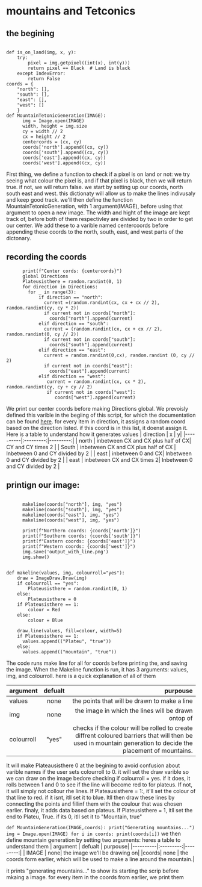 # mountains and Tetconics

## the begining
```

def is_on_land(img, x, y):
    try:
        pixel = img.getpixel((int(x), int(y)))
        return pixel == Black  # Land is black
    except IndexError:
        return False  
coords = {
    "north": [],
    "south": [],
    "east": [],
    "west": []
    }
def MountainTetonicGeneration(IMAGE):
      img = Image.open(IMAGE)
      width, height = img.size
      cy = width // 2
      cx = height // 2
      centercords = (cx, cy)
      coords['north'].append((cx, cy))
      coords['south'].append((cx, cy))
      coords['east'].append((cx, cy))
      coords['west'].append((cx, cy))

```
First thing, we define a function to check if a pixel is on land or not: we try seeing what colour the pixel is, and if that pixel is black, then we will return true. if not, we will return false.
we start by setting up our coords, north south east and west. this dictionaty will allow us to make the lines indivusaly and keep good track.
we'll then define the function MountainTetonicGeneration, with 1 argument(IMAGE), before using that argument to open a new image.
The width and hight of the image are kept track of, before both of them respectivley are divided by two in order to get our center. We add these
to a varible named centercoords before appending these coords to the north, south, east, and west parts of the dictonary.  

## recording the coords

```
      print(f"Center cords: {centercords}")
      global Directions
      Plateusisthere = random.randint(0, 1)
      for direction in Directions:
        for _ in range(3):
            if direction == "north":
              current =(random.randint(cx, cx + cx // 2), random.randint(cy, cy * 2))
              if current not in coords["north"]:
                coords["north"].append(current)
            elif direction == "south":
              current = (random.randint(cx, cx + cx // 2), random.randint(0, cy // 2))
              if current not in coords["south"]:
                coords["south"].append(current)
            elif direction == "east":
              current = random.randint(0,cx), random.randint (0, cy // 2)
              if current not in coords["east"]:
                coords["east"].append(current)            
            elif direction == "west":
               current = random.randint(cx, cx * 2), random.randint(cy, cy + cy // 2)
               if current not in coords["west"]:
                  coords["west"].append(current)
```

We print our center coords before making Directions global. We prevoisly defined this varible in the begiing of this script, for which the documentation can be found [here](URL "seeandblob.md").
for every item in direction, it assigns a random coord based on the direction listed. if this coord is in this list, it doenst assign it.
Here is a table to understand how it generates values
| direction | x | y|
|----------|:---------:|---------:|
| north | inbetween CX and CX plus half of CX| CY and CY times 2  |
| South | inbetween CX and CX plus half of CX   | Inbetween 0 and CY divided by 2  |
| east | inbetween 0 and CX| Inbetween 0 and CY divided by 2  |
| east | inbetween CX and CX times 2| Inbetween 0 and CY divided by 2  |



## printign our image:
```
      
      makeline(coords["north"], img, "yes")
      makeline(coords["south"], img, "yes")
      makeline(coords["east"], img, "yes")
      makeline(coords["west"], img, "yes")

      print(f"Northern coords: {coords['north']}")
      print(f"Southern coords: {coords['south']}")
      print(f"Eastern coords: {coords['east']}")
      print(f"Western coords: {coords['west']}")
      img.save('output_with_line.png')
      img.show()

         
def makeline(values, img, colourroll="yes"):
    draw = ImageDraw.Draw(img)
    if colourroll == "yes":
        Plateusisthere = random.randint(0, 1)
    else:
        Plateusisthere = 0
    if Plateusisthere == 1:
        colour = Red
    else:
        colour = Blue

    draw.line(values, fill=colour, width=5)
    if Plateusisthere == 1:
      values.append(("Plateu", "true"))
    else:
      values.append(("mountain", "true"))
```
The code runs make line for all for coords before printing the, and saving the image. When the Makeline function is run, it has 3 arguments: values, img, and colourroll.
here is a quick explanation of all of them

| argument | defualt | purpouse|
|----------|:---------:|---------:|
| values | none| the points that will be drawn to make a line|
| img | none| the image in which the lines will be drawn ontop of|
| colourroll| "yes"| checks if the colour will be rolled to create diffrent coloured barriers that will then be used in mountain generation to decide the placement of mountains.|

It will make Plateausisthere 0 at the begining to avoid confusion about varible names if the user sets colourroll to 0.
it will set the draw varible so we can draw on the image bedore checking if colourroll = yes. if it does, it rolls between 1 and 0 to see if the line will become red to for plateus. If not, it will simply not collour rhe lines. If Plateausisthere = 1:, it'll set the colour of that line to red. if it isnt, itll set it to blue. Itll then draw these lines by connecting the points and fillinf them with the coulour that was chosen earlier.
finaly, it adds data based on plateus. If Plateusisthere = 1, itll set the end to Plateu, True. if its 0, itll set it to "Mountain, true"

``
def MountainGeneration(IMAGE,coords):
    print("Generating mountains...")
    img = Image.open(IMAGE)
    for i in coords:
        print(coords[i])
``
we then define mountain generation by setting two arguments: heres a table to understand them
| argument | defualt | purpouse|
|----------|:---------:|---------:|
| IMAGE | none| the image we'll be drawing on| 
|coords| none | the coords form earlier, which will be used  to make a line around the mountain.|

it prints "generating mountains..." to show its starting the scrip before mkaing a image. for every item in the coords from earlier, we print them
